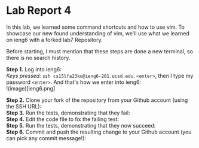 # Lab Report 4

In this lab, we learned some command shortcuts and how to use vim. To showcase our new found understanding of vim, we'll use what we learned on ieng6 with a forked lab7 Repository.

Before starting, I must mention that these steps are done a new terminal, so there is no search history.  

**Step 1.** Log into ieng6:    
*Keys pressed:* `ssh cs15lfa23ku@ieng6-201.ucsd.edu`. `<enter>`, then I type my password `<enter>`. And that's how we enter into ieng6:  
!(image)[ieng6.png]  


**Step 2.** Clone your fork of the repository from your Github account (using the SSH URL):   
**Step 3.** Run the tests, demonstrating that they fail:   
**Step 4.** Edit the code file to fix the failing test:    
**Step 5.** Run the tests, demonstrating that they now succeed:   
**Step 6.** Commit and push the resulting change to your Github account (you can pick any commit message!):    
